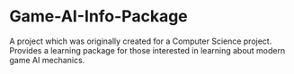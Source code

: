 # Game-AI-Info-Package
A project which was originally created for a Computer Science project. Provides a learning package for those interested in learning about modern game AI mechanics.
